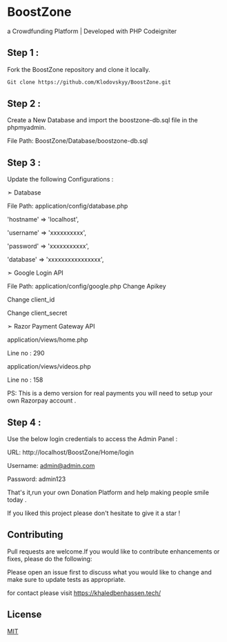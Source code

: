 # BoostZone
a Crowdfunding Platform | Developed with PHP Codeigniter


## Step 1 :

Fork the BoostZone repository and clone it locally.

```bash
Git clone https://github.com/Klodovskyy/BoostZone.git
```

## Step 2 :

Create a New Database and import the boostzone-db.sql file in the phpmyadmin.

File Path: BoostZone/Database/boostzone-db.sql
 
## Step 3 :
Update the following Configurations :

➣ Database

File Path: application/config/database.php

'hostname' => 'localhost',

'username' => 'xxxxxxxxxx',

'password' => 'xxxxxxxxxxx',

'database' => 'xxxxxxxxxxxxxxxx',

➣ Google Login API

File Path: application/config/google.php Change Apikey

Change client_id

Change client_secret

➣ Razor Payment Gateway API

application/views/home.php

Line no : 290

application/views/videos.php

Line no : 158

PS: This is a demo version for real payments you will need to setup your own Razorpay account .

## Step 4 :

Use the below login credentials to access the Admin Panel :

URL: http://localhost/BoostZone/Home/login

Username: admin@admin.com

Password: admin123

That's it,run your own Donation Platform and help making people smile today .

If you liked this project please don't hesitate to give it a star !

## Contributing

Pull requests are welcome.If you would like to contribute enhancements or fixes, please do the following:

Please open an issue first to discuss what you would like to change and make sure to update tests as appropriate.

for contact please visit https://khaledbenhassen.tech/

## License
[MIT](https://choosealicense.com/licenses/mit/)
